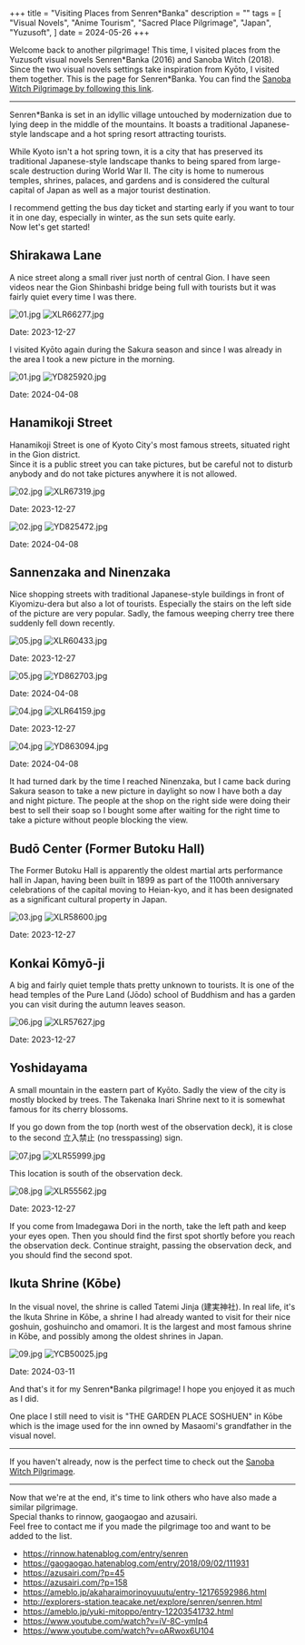+++
title = "Visiting Places from Senren*Banka"
description = ""
tags = [
  "Visual Novels",
  "Anime Tourism",
  "Sacred Place Pilgrimage",
  "Japan",
  "Yuzusoft",
]
date = 2024-05-26
+++

Welcome back to another pilgrimage! This time, I visited places from the Yuzusoft visual novels Senren\*Banka (2016) and Sanoba Witch (2018). Since the two visual novels settings take inspiration from Kyōto, I visited them together. This is the page for Senren\*Banka. You can find the [Sanoba Witch Pilgrimage by following this link](../tourism-sanoba-witch).

---

Senren*Banka is set in an idyllic village untouched by modernization due to lying deep in the middle of the mountains. It boasts a traditional Japanese-style landscape and a hot spring resort attracting tourists.

While Kyoto isn't a hot spring town, it is a city that has preserved its traditional Japanese-style landscape thanks to being spared from large-scale destruction during World War II. The city is home to numerous temples, shrines, palaces, and gardens and is considered the cultural capital of Japan as well as a major tourist destination.

I recommend getting the bus day ticket and starting early if you want to tour it in one day, especially in winter, as the sun sets quite early.  
Now let's get started!

## Shirakawa Lane

A nice street along a small river just north of central Gion.
I have seen videos near the Gion Shinbashi bridge being full with tourists but it was fairly quiet every time I was there.

![01.jpg](img/cg/01.jpg)
![XLR66277.jpg](img/XLR66277.jpg)

Date: 2023-12-27

I visited Kyōto again during the Sakura season and since I was already in the area I took a new picture in the morning.

![01.jpg](img/cg/01.jpg)
![YD825920.jpg](img/YD825920.jpg)

Date: 2024-04-08

## Hanamikoji Street

Hanamikoji Street is one of Kyoto City's most famous streets, situated right in the Gion district.  
Since it is a public street you can take pictures, but be careful not to disturb anybody and do not take pictures anywhere it is not allowed.

![02.jpg](img/cg/02.jpg)
![XLR67319.jpg](img/XLR67319.jpg)

Date: 2023-12-27

![02.jpg](img/cg/02.jpg)
![YD825472.jpg](img/YD825472.jpg)

Date: 2024-04-08

## Sannenzaka and Ninenzaka

Nice shopping streets with traditional Japanese-style buildings in front of Kiyomizu-dera but also a lot of tourists.
Especially the stairs on the left side of the picture are very popular.
Sadly, the famous weeping cherry tree there suddenly fell down recently.

![05.jpg](img/cg/05.jpg)
![XLR60433.jpg](img/XLR60433.jpg)

Date: 2023-12-27

![05.jpg](img/cg/05.jpg)
![YD862703.jpg](img/YD862703.jpg)

Date: 2024-04-08

![04.jpg](img/cg/04.jpg)
![XLR64159.jpg](img/XLR64159.jpg)

Date: 2023-12-27

![04.jpg](img/cg/04.jpg)
![YD863094.jpg](img/YD863094.jpg)

Date: 2024-04-08

It had turned dark by the time I reached Ninenzaka, but I came back during Sakura season to take a new picture in daylight so now I have both a day and night picture.
The people at the shop on the right side were doing their best to sell their soap so I bought some after waiting for the right time to take a picture without people blocking the view.

## Budō Center (Former Butoku Hall)

The Former Butoku Hall is apparently the oldest martial arts performance hall in Japan, having been built in 1899 as part of the 1100th anniversary celebrations of the capital moving to Heian-kyo, and it has been designated as a significant cultural property in Japan.

![03.jpg](img/cg/03.jpg)
![XLR58600.jpg](img/XLR58600.jpg)

Date: 2023-12-27

## Konkai Kōmyō-ji

A big and fairly quiet temple thats pretty unknown to tourists. It is one of the head temples of the Pure Land (Jōdo) school of Buddhism
and has a garden you can visit during the autumn leaves season.

![06.jpg](img/cg/06.jpg)
![XLR57627.jpg](img/XLR57627.jpg)

Date: 2023-12-27

## Yoshidayama

A small mountain in the eastern part of Kyōto. Sadly the view of the city is mostly blocked by trees.
The Takenaka Inari Shrine next to it is somewhat famous for its cherry blossoms.

If you go down from the top (north west of the observation deck), it is close to the second 立入禁止 (no tresspassing) sign.

![07.jpg](img/cg/07.jpg)
![XLR55999.jpg](img/XLR55999.jpg)

This location is south of the observation deck.

![08.jpg](img/cg/08.jpg)
![XLR55562.jpg](img/XLR55562.jpg)

Date: 2023-12-27

If you come from Imadegawa Dori in the north, take the left path and keep your eyes open. Then you should find the first spot shortly before you reach the observation deck.
Continue straight, passing the observation deck, and you should find the second spot.

## Ikuta Shrine (Kōbe)

In the visual novel, the shrine is called Tatemi Jinja (建実神社). In real life, it's the Ikuta Shrine in Kōbe, a shrine I had already wanted to visit for their nice goshuin, goshuincho and omamori.
It is the largest and most famous shrine in Kōbe, and possibly among the oldest shrines in Japan.

![09.jpg](img/cg/09.jpg)
![YCB50025.jpg](img/YCB50025.jpg)

Date: 2024-03-11

And that's it for my Senren\*Banka pilgrimage! I hope you enjoyed it as much as I did.

One place I still need to visit is "THE GARDEN PLACE SOSHUEN" in Kōbe which is the image used for the inn owned by Masaomi's grandfather in the visual novel.

---

If you haven't already, now is the perfect time to check out the [Sanoba Witch Pilgrimage](../tourism-sanoba-witch).

---

Now that we're at the end, it's time to link others who have also made a similar pilgrimage.  
Special thanks to rinnow, gaogaogao and azusairi.  
Feel free to contact me if you made the pilgrimage too and want to be added to the list.

- <https://rinnow.hatenablog.com/entry/senren>
- <https://gaogaogao.hatenablog.com/entry/2018/09/02/111931>
- <https://azusairi.com/?p=45>
- <https://azusairi.com/?p=158>
- <https://ameblo.jp/akaharaimorinoyuuutu/entry-12176592986.html>
- <http://explorers-station.teacake.net/explore/senren/senren.html>
- <https://ameblo.jp/yuki-mitoppo/entry-12203541732.html>
- <https://www.youtube.com/watch?v=iV-8C-ymIp4>
- <https://www.youtube.com/watch?v=oARwox6U104>
